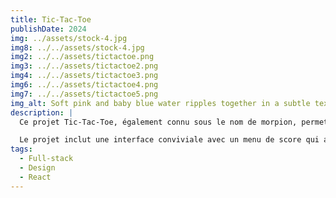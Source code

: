 ```yaml
---
title: Tic-Tac-Toe
publishDate: 2024 
img: ../assets/stock-4.jpg
img8: ../../assets/stock-4.jpg
img2: ../../assets/tictactoe.png
img3: ../../assets/tictactoe2.png
img4: ../../assets/tictactoe3.png
img6: ../../assets/tictactoe4.png
img7: ../../assets/tictactoe5.png
img_alt: Soft pink and baby blue water ripples together in a subtle texture.
description: |
  Ce projet Tic-Tac-Toe, également connu sous le nom de morpion, permet à deux joueurs de s'affronter dans ce jeu classique. L'objectif est d'aligner trois symboles identiques (X ou O) sur une grille de 3x3.

  Le projet inclut une interface conviviale avec un menu de score qui affiche le nombre de victoires de chaque joueur. J'ai également intégré une logique pour gérer les tours de jeu, détecter les victoires et réinitialiser la partie.
tags:
  - Full-stack
  - Design
  - React
---
```



